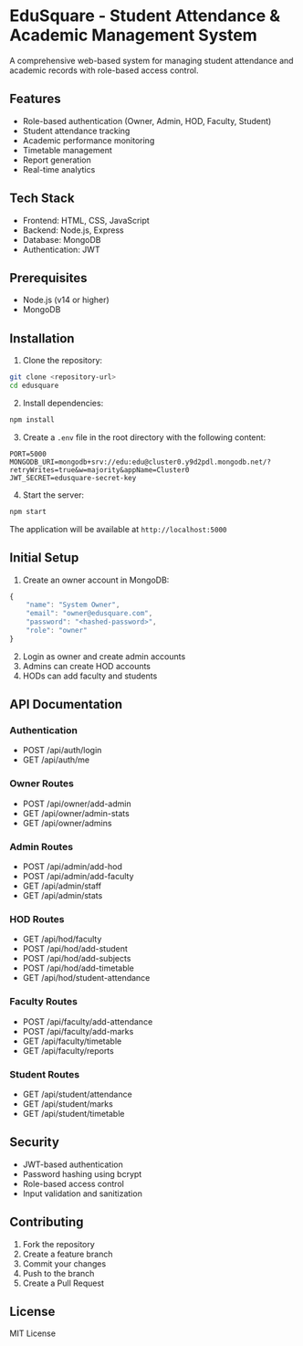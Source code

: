 # EduSquare - Student Attendance & Academic Management System

A comprehensive web-based system for managing student attendance and academic records with role-based access control.

## Features

- Role-based authentication (Owner, Admin, HOD, Faculty, Student)
- Student attendance tracking
- Academic performance monitoring
- Timetable management
- Report generation
- Real-time analytics

## Tech Stack

- Frontend: HTML, CSS, JavaScript
- Backend: Node.js, Express
- Database: MongoDB
- Authentication: JWT

## Prerequisites

- Node.js (v14 or higher)
- MongoDB

## Installation

1. Clone the repository:
```bash
git clone <repository-url>
cd edusquare
```

2. Install dependencies:
```bash
npm install
```

3. Create a `.env` file in the root directory with the following content:
```
PORT=5000
MONGODB_URI=mongodb+srv://edu:edu@cluster0.y9d2pdl.mongodb.net/?retryWrites=true&w=majority&appName=Cluster0
JWT_SECRET=edusquare-secret-key
```

4. Start the server:
```bash
npm start
```

The application will be available at `http://localhost:5000`

## Initial Setup

1. Create an owner account in MongoDB:
```javascript
{
    "name": "System Owner",
    "email": "owner@edusquare.com",
    "password": "<hashed-password>",
    "role": "owner"
}
```

2. Login as owner and create admin accounts
3. Admins can create HOD accounts
4. HODs can add faculty and students

## API Documentation

### Authentication

- POST /api/auth/login
- GET /api/auth/me

### Owner Routes

- POST /api/owner/add-admin
- GET /api/owner/admin-stats
- GET /api/owner/admins

### Admin Routes

- POST /api/admin/add-hod
- POST /api/admin/add-faculty
- GET /api/admin/staff
- GET /api/admin/stats

### HOD Routes

- GET /api/hod/faculty
- POST /api/hod/add-student
- POST /api/hod/add-subjects
- POST /api/hod/add-timetable
- GET /api/hod/student-attendance

### Faculty Routes

- POST /api/faculty/add-attendance
- POST /api/faculty/add-marks
- GET /api/faculty/timetable
- GET /api/faculty/reports

### Student Routes

- GET /api/student/attendance
- GET /api/student/marks
- GET /api/student/timetable

## Security

- JWT-based authentication
- Password hashing using bcrypt
- Role-based access control
- Input validation and sanitization

## Contributing

1. Fork the repository
2. Create a feature branch
3. Commit your changes
4. Push to the branch
5. Create a Pull Request

## License

MIT License
